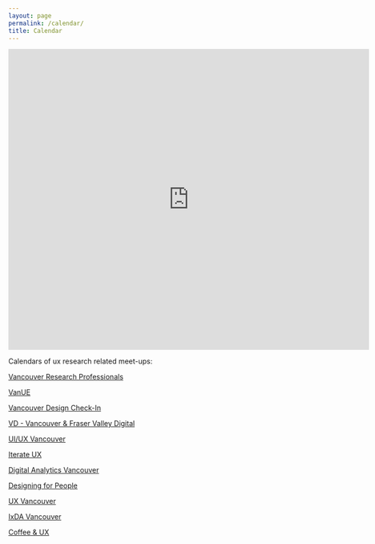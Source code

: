 ```yaml
---
layout: page
permalink: /calendar/
title: Calendar
---
```



<div id="archives">
<iframe src="https://calendar.google.com/calendar/embed?height=600&wkst=1&bgcolor=%23ffffff&ctz=America%2FVancouver&showTitle=1&showNav=1&showDate=1&showTabs=1&showPrint=0&showTz=1&title=UXR%20Events%20in%20Vancouver&mode=AGENDA&
src=ZTQyY2UwNzAxNzM4MmZiYTQyNjg5YzU4NDk5ZTBjNDUxNTk4Nzc1ZDE1OWY0Nzc3YWEzMjc4NTBjNmUwMTI2YkBncm91cC5jYWxlbmRhci5nb29nbGUuY29t&src=YWRkcmVzc2Jvb2sjY29udGFjdHNAZ3JvdXAudi5jYWxlbmRhci5nb29nbGUuY29t&
src=MnFnYjFycjVwaDI1cW81ZjgyaWRrbTdnOWhuc25jMWVAaW1wb3J0LmNhbGVuZGFyLmdvb2dsZS5jb20&src=YWt2aDVpM2hvZTF2dGNicGhmcWttb3ZxZWZzY2U2NzVAaW1wb3J0LmNhbGVuZGFyLmdvb2dsZS5jb20&src=aGR2cG1ycHFsaGJlZTltOHUwcjkzYTVndjAwZjB2cWpAaW1wb3J0LmNhbGVuZGFyLmdvb2dsZS5jb20&src=bXNoMDhhaXBwOGk4Mm9ycW5sMDJuNTY1a2gzc3YycXJAaW1wb3J0LmNhbGVuZGFyLmdvb2dsZS5jb20&src=bzhiaTRmdm5ybDRvdGE5MDU4cWs4cTNwNWg1djBpNmxAaW1wb3J0LmNhbGVuZGFyLmdvb2dsZS5jb20&src=cWhqcjFvM3MxazUyajdtcGtsbGluZmd0Z2twMTFxOGVAaW1wb3J0LmNhbGVuZGFyLmdvb2dsZS5jb20&src=cjFuc2h2bHQzOG02cGNlNm9rZXA1YjduOGU2NDZ2djRAaW1wb3J0LmNhbGVuZGFyLmdvb2dsZS5jb20&src=MGZ2Z2NsbmJjMmltNW01MThrMXBzbjc4N3Y3NmQ2bXVAaW1wb3J0LmNhbGVuZGFyLmdvb2dsZS5jb20&color=%2333B6790&color=%23F4511E&color=%23E67C73&color=%23F6BF26&color=%237986CB&color=%23D50000E&color=%23D50000&color=%23616161&color=%237986CB" style="border-width:0" width="720" height="600" frameborder="0" scrolling="no"></iframe>
</div>

Calendars of ux research related meet-ups:

[Vancouver Research Professionals](https://www.meetup.com/vancouver-research-professionals/events/)

[VanUE](https://www.meetup.com/vancouverue/events/)

[Vancouver Design Check-In](https://www.eventbrite.com/o/vancouver-design-check-in-33489266297)

[VD - Vancouver & Fraser Valley Digital](https://www.meetup.com/vd-vancouver-fraser-valley-digital/events/)

[UI/UX Vancouver](https://www.meetup.com/ui-ux-vancouver/events/)

[Iterate UX](https://www.meetup.com/iterateux/events/)

[Digital Analytics Vancouver](https://www.meetup.com/digital-analytics-vancouver/events/)

[Designing for People](https://www.meetup.com/designing-for-people/events)

[UX Vancouver](https://www.meetup.com/uxvancouver/events/)

[IxDA Vancouver](https://www.meetup.com/ixda-vancouver/events/)

[Coffee & UX](https://www.meetup.com/coffee-ux/)

<!-- https://www.meetup.com/the-vancouver-ux-research-lab/events/calendar/ -->
